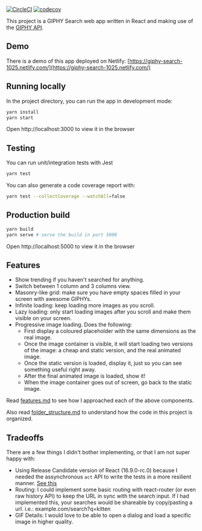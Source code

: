 [![CircleCI](https://circleci.com/gh/lucasterra/giphy-search.svg?style=svg)](https://circleci.com/gh/lucasterra/giphy-search)
[![codecov](https://codecov.io/gh/lucasterra/giphy-search/branch/master/graph/badge.svg)](https://codecov.io/gh/lucasterra/giphy-search)

This project is a GIPHY Search web app written in React and making use of the [GIPHY API](https://developers.giphy.com/docs/api).

## Demo

There is a demo of this app deployed on Netlify: [https://giphy-search-1025.netlify.com/](https://giphy-search-1025.netlify.com/)

## Running locally

In the project directory, you can run the app in development mode:

```bash
yarn install
yarn start
```

Open http://localhost:3000 to view it in the browser

## Testing

You can run unit/integration tests with Jest

```bash
yarn test
```

You can also generate a code coverage report with:

```bash
yarn test --collectCoverage --watchAll=false
```

## Production build

```bash
yarn build
yarn serve # serve the build in port 5000
```

Open http://localhost:5000 to view it in the browser

## Features

- Show trending if you haven't searched for anything.
- Switch between 1 column and 3 columns view.
- Masonry-like grid: make sure you have empty spaces filled in your screen with awesome GIPHYs.
- Infinite loading: keep loading more images as you scroll.
- Lazy loading: only start loading images after you scroll and make them visible on your screen.
- Progressive image loading. Does the following:
  - First display a coloured placeholder with the same dimensions as the real image.
  - Once the image container is visible, it will start loading two versions of the image: a cheap and static version, and the real animated image.
  - Once the static version is loaded, display it, just so you can see something useful right away.
  - After the final animated image is loaded, show it!
  - When the image container goes out of screen, go back to the static image.

Read [features.md](docs/features.md) to see how I approached each of the above components.

Also read [folder_structure.md](docs/folder_structure.md) to understand how the code in this project is organized.

## Tradeoffs

There are a few things I didn't bother implementing, or that I am not super happy with:

- Using Release Candidate version of React (16.9.0-rc.0) because I needed the assynchronous `act` API to write the tests in a more resilient manner. [See this](https://github.com/threepointone/react-act-examples/blob/master/sync.md#secrets-of-the-act-api)
- Routing: I could implement some basic routing with react-router (or even raw history API) to keep the URL in sync with the search input. If I had implemented this, your searches would be shareable by copy/pasting a url. i.e.: example.com/search?q=kitten
- GIF Details: I would love to be able to open a dialog and load a specific image in higher quality.
